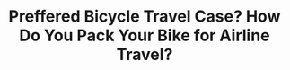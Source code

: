 ---
layout: community
category: community
title: "Preffered Bicycle Travel Case? How Do You Pack Your Bike for Airline Travel?"
description: "Looking for flying advice. What is everyone’s preferred bike travel case for flying to foreign countries. Also, how do you all pack your various bags for airline travel?"
isTopLevel: false
isSingleLevel: false
isArticle: false
datePublished: 2022-06-13 11:39:00 +0300
dateModified: 2022-06-13 11:39:00 +0300
published: true
---